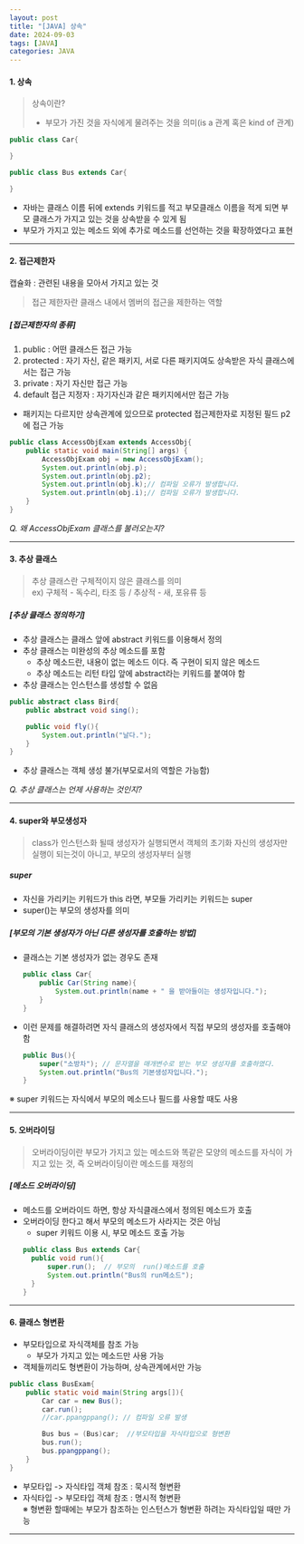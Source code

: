 ```yaml
---
layout: post
title: "[JAVA] 상속"
date: 2024-09-03
tags: [JAVA]
categories: JAVA
---
```


#### 1. 상속

> 상속이란?
>
> - 부모가 가진 것을 자식에게 물려주는 것을 의미(is a 관계 혹은 kind of 관계)

```java
public class Car{

}

public class Bus extends Car{

}
```

- 자바는 클래스 이름 뒤에 extends 키워드를 적고 부모클래스 이름을 적게 되면 부모 클래스가 가지고 있는 것을 상속받을 수 있게 됨
- 부모가 가지고 있는 메소드 외에 추가로 메소드를 선언하는 것을 확장하였다고 표현

---

#### 2. 접근제한자

캡슐화 : 관련된 내용을 모아서 가지고 있는 것

> 접근 제한자란 클래스 내에서 멤버의 접근을 제한하는 역할

##### [접근제한자의 종류]

1. public : 어떤 클래스든 접근 가능
2. protected : 자기 자신, 같은 패키지, 서로 다른 패키지여도 상속받은 자식 클래스에서는 접근 가능
3. private : 자기 자신만 접근 가능
4. default 접근 지정자 : 자기자신과 같은 패키지에서만 접근 가능

- 패키지는 다르지만 상속관계에 있으므로 protected 접근제한자로 지정된 필드 p2에 접근 가능

```java
public class AccessObjExam extends AccessObj{
    public static void main(String[] args) {
        AccessObjExam obj = new AccessObjExam();
        System.out.println(obj.p);
        System.out.println(obj.p2);
        System.out.println(obj.k);// 컴파일 오류가 발생합니다.
        System.out.println(obj.i);// 컴파일 오류가 발생합니다.
    }
}
```

_Q. 왜 AccessObjExam 클래스를 불러오는지?_

---

#### 3. 추상 클래스

> 추상 클래스란 구체적이지 않은 클래스를 의미  
> ex) 구체적 - 독수리, 타조 등 / 추상적 - 새, 포유류 등

##### [추상 클래스 정의하기]

- 추상 클래스는 클래스 앞에 abstract 키워드를 이용해서 정의
- 추상 클래스는 미완성의 추상 메소드를 포함
  - 추상 메소드란, 내용이 없는 메소드 이다. 즉 구현이 되지 않은 메소드
  - 추상 메소드는 리턴 타입 앞에 abstract라는 키워드를 붙여야 함
- 추상 클래스는 인스턴스를 생성할 수 없음

```java
public abstract class Bird{
    public abstract void sing();

    public void fly(){
        System.out.println("날다.");
    }
}
```

- 추상 클래스는 객체 생성 불가(부모로서의 역할은 가능함)

_Q. 추상 클래스는 언제 사용하는 것인지?_

---

#### 4. super와 부모생성자

> class가 인스턴스화 될때 생성자가 실행되면서 객체의 초기화
> 자신의 생성자만 실행이 되는것이 아니고, 부모의 생성자부터 실행

##### super

- 자신을 가리키는 키워드가 this 라면, 부모들 가리키는 키워드는 super
- super()는 부모의 생성자를 의미

##### [부모의 기본 생성자가 아닌 다른 생성자를 호출하는 방법]

- 클래스는 기본 생성자가 없는 경우도 존재

  ```java
  public class Car{
      public Car(String name){
          System.out.println(name + " 을 받아들이는 생성자입니다.");
      }
  }
  ```

- 이런 문제를 해결하려면 자식 클래스의 생성자에서 직접 부모의 생성자를 호출해야 함

  ```java
  public Bus(){
      super("소방차"); // 문자열을 매개변수로 받는 부모 생성자를 호출하였다.
      System.out.println("Bus의 기본생성자입니다.");
  }
  ```

※ super 키워드는 자식에서 부모의 메소드나 필드를 사용할 때도 사용

---

#### 5. 오버라이딩

> 오버라이딩이란 부모가 가지고 있는 메소드와 똑같은 모양의 메소드를 자식이 가지고 있는 것, 즉 오버라이딩이란 메소드를 재정의

##### [메소드 오버라이딩]

- 메소드를 오버라이드 하면, 항상 자식클래스에서 정의된 메소드가 호출
- 오버라이딩 한다고 해서 부모의 메소드가 사라지는 것은 아님
  - super 키워드 이용 시, 부모 메소드 호출 가능
  ```java
  public class Bus extends Car{
    public void run(){
        super.run();  // 부모의  run()메소드를 호출
        System.out.println("Bus의 run메소드");
    }
  }
  ```

---

#### 6. 클래스 형변환

- 부모타입으로 자식객체를 참조 가능
  - 부모가 가지고 있는 메소드만 사용 가능
- 객체들끼리도 형변환이 가능하며, 상속관계에서만 가능

```java
public class BusExam{
    public static void main(String args[]){
        Car car = new Bus();
        car.run();
        //car.ppangppang(); // 컴파일 오류 발생

        Bus bus = (Bus)car;  //부모타입을 자식타입으로 형변환
        bus.run();
        bus.ppangppang();
    }
}
```

- 부모타입 -> 자식타입 객체 참조 : 묵시적 형변환
- 자식타입 -> 부모타입 객체 참조 : 명시적 형변환  
  ※ 형변환 할때에는 부모가 참조하는 인스턴스가 형변환 하려는 자식타입일 때만 가능

---
